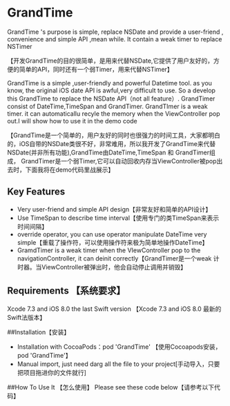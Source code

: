 # GrandTime
GrandTime 's purpose is simple,  replace NSDate and provide a user-friend , convenience and simple API ,mean while. It contain a weak timer to replace NSTimer 

【开发GrandTime的目的很简单，是用来代替NSDate,它提供了用户友好的，方便的简单的API，同时还有一个弱Timer，用来代替NSTimer】

GrandTime is a simple ,user-friendly and powerful Datetime tool. as you know, the original iOS date API is awful,very difficult to use. So a develop this GrandTime to replace the NSDate API（not all feature）. GrandTimer consist of DateTime,TimeSpan and GrandTimer. GrandTImer is a weak timer. it can automaticallu recyle the memory when the ViewController pop out.I will show how to use it in the demo code

【GrandTime是一个简单的，用户友好的同时也很强力的时间工具，大家都明白的，iOS自带的NSDate类很不好，非常难用，所以我开发了GrandTime来代替NSDate(并非所有功能),GrandTime由DateTime,TimeSpan 和 GrandTimer组成， GrandTimer是一个弱Timer,它可以自动回收内存当ViewController被pop出去时，下面我将在demo代码里战展示】

## Key Features
+ Very user-friend and simple API design【非常友好和简单的API设计】
+ Use TimeSpan to describe time interval【使用专门的类TimeSpan来表示时间间隔】
+ override operator, you can use operator manipulate DateTime very simple【重载了操作符，可以使用操作符来极为简单地操作DateTime】
+ GramdTimer is a weak timer when the VIewController pop to the navigationController, it can deinit correctly【GrandTimer是一个weak 计时器。当ViewController被弹出时，他会自动停止调用并销毁】

## Requirements 【系统要求】
Xcode 7.3 and iOS 8.0 the last Swift version 【Xcode 7.3 and iOS 8.0 最新的Swift法版本】

##Installation【安装】
+ Installation with CocoaPods：pod 'GrandTime' 【使用Cocoapods安装， pod 'GrandTime'】
+ Manual import, just need darg all the file to your project[手动导入，只要把项目拖进你的文件就行]

##How To Use It 【怎么使用】
Please see these code below【请参考以下代码】

